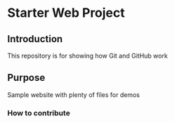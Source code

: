# Starter Web Project

## Introduction
This repository is for showing how Git and GitHub work

## Purpose
Sample website with plenty of files for demos

### How to contribute



